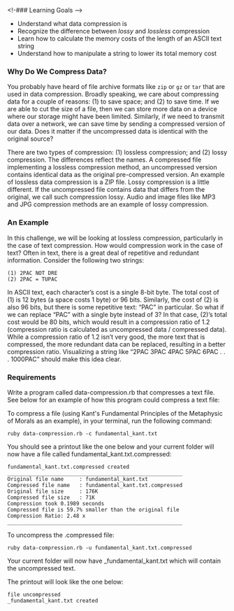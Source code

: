 <!-### Learning Goals -->

* Understand what data compression is
* Recognize the difference between *lossy* and *lossless* compression
* Learn how to calculate the memory costs of the length of an ASCII text string
* Understand how to manipulate a string to lower its total memory cost

### Why Do We Compress Data?

You probably have heard of file archive formats like `zip` or `gz` or `tar` that are used in data compression. Broadly speaking, we care about compressing data for a couple of reasons: (1) to save space; and (2) to save time. If we are able to cut the size of a file, then we can store more data on a device where our storage might have been limited. Similarly, if we need to transmit data over a network, we can save time by sending a compressed version of our data. Does it matter if the uncompressed data is identical with the original source?

There are two types of compression: (1) lossless compression; and (2) lossy compression. The differences reflect the names. A compressed file implementing a lossless compression method, an uncompressed version contains identical data as the original pre-compressed version. An example of lossless data compression is a ZIP file. Lossy compression is a little different. If the uncompressed file contains data that differs from the original, we call such compression lossy. Audio and image files like MP3 and JPG compression methods are an example of lossy compression.

### An Example

In this challenge, we will be looking at lossless compression, particularly in the case of text compression. How would compression work in the case of text? Often in text, there is a great deal of repetitive and redundant information. Consider the following two strings:

```
(1) 2PAC NOT DRE
(2) 2PAC = TUPAC
```

In ASCII text, each character’s cost is a single 8-bit byte. The total cost of (1) is 12 bytes (a space costs 1 byte) or 96 bits. Similarly, the cost of (2) is also 96 bits, but there is some repetitive text: “PAC" in particular. So what if we can replace “PAC” with a single byte instead of 3? In that case, (2)’s total cost would be 80 bits, which would result in a compression ratio of 1.2 (compression ratio is calculated as uncompressed data / compressed data). While a compression ratio of 1.2 isn’t very good, the more text that is compressed, the more redundant data can be replaced, resulting in a better compression ratio. Visualizing a string like “2PAC 3PAC 4PAC 5PAC 6PAC . . . 1000PAC” should make this idea clear.

### Requirements

Write a program called data-compression.rb that compresses a text file. See below for an example of how this program could compress a text file:

To compress a file (using Kant's Fundamental Principles of the Metaphysic of Morals as an example), in your terminal, run the following command:

```no-highlight
ruby data-compression.rb -c fundamental_kant.txt
```

You should see a printout like the one below and your current folder will now have a file called fundamental_kant.txt.compressed:

```no-highlight
fundamental_kant.txt.compressed created
________________________________________________________
Original file name     : fundamental_kant.txt
Compressed file name   : fundamental_kant.txt.compressed
Original file size     : 176K
Compressed file size   : 71K
Compression took 0.1989 seconds
Compressed file is 59.7% smaller than the original file
Compression Ratio: 2.48 x
________________________________________________________
```

To uncompress the .compressed file:

```no-highlight
ruby data-compression.rb -u fundamental_kant.txt.compressed
```

Your current folder will now have _fundamental_kant.txt which will contain the uncompressed text.

The printout will look like the one below:

```no-highlight
file uncompressed
_fundamental_kant.txt created
```
